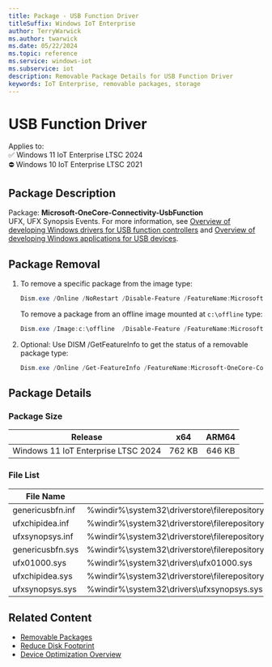 ```yaml
---
title: Package - USB Function Driver
titleSuffix: Windows IoT Enterprise
author: TerryWarwick
ms.author: twarwick
ms.date: 05/22/2024
ms.topic: reference
ms.service: windows-iot
ms.subservice: iot
description: Removable Package Details for USB Function Driver
keywords: IoT Enterprise, removable packages, storage
---
```


# USB Function Driver

Applies to:  
✅ Windows 11 IoT Enterprise LTSC 2024  
⛔ Windows 10 IoT Enterprise LTSC 2021

## Package Description

Package: **Microsoft-OneCore-Connectivity-UsbFunction** </br>  UFX, UFX Synopsis Events. For more information, see [Overview of developing Windows drivers for USB function controllers](/windows-hardware/drivers/usbcon/developing-windows-drivers-for-usb-function-controllers) and [Overview of developing Windows applications for USB devices](/windows-hardware/drivers/usbcon/developing-windows-applications-that-communicate-with-a-usb-device).

## Package Removal

1. To remove a specific package from the image type:

   ```powershell
   Dism.exe /Online /NoRestart /Disable-Feature /FeatureName:Microsoft-OneCore-Connectivity-UsbFunction /PackageName:@Package
   ````

   To remove a package from an offline image mounted at `c:\offline` type:

   ```powershell
   Dism.exe /Image:c:\offline  /Disable-Feature /FeatureName:Microsoft-OneCore-Connectivity-UsbFunction /PackageName:@Package
   ```

1. Optional: Use DISM /GetFeatureInfo to get the status of a removable package type:

   ```powershell
   Dism.exe /Online /Get-FeatureInfo /FeatureName:Microsoft-OneCore-Connectivity-UsbFunction /PackageName:@Package
   ````

## Package Details

### Package Size

| Release                             |   x64     |    ARM64    |
|-------------------------------------|:---------:|:-----------:|
| Windows 11 IoT Enterprise LTSC 2024 | 762 KB    | 646 KB      |

### File List

| File Name | Installed Location |
|-----------|--------------------|
| genericusbfn.inf | %windir%\system32\driverstore\filerepository\genericusbfn.inf_amd64_253b6957ba775622\genericusbfn.inf |
| ufxchipidea.inf | %windir%\system32\driverstore\filerepository\ufxchipidea.inf_amd64_1a8f9d49db4bf636\ufxchipidea.inf |
| ufxsynopsys.inf | %windir%\system32\driverstore\filerepository\ufxsynopsys.inf_amd64_4ed1fada2f2925e8\ufxsynopsys.inf |
| genericusbfn.sys | %windir%\system32\driverstore\filerepository\genericusbfn.inf_amd64_253b6957ba775622\genericusbfn.sys |
| ufx01000.sys | %windir%\system32\drivers\ufx01000.sys |
| ufxchipidea.sys | %windir%\system32\driverstore\filerepository\ufxchipidea.inf_amd64_1a8f9d49db4bf636\ufxchipidea.sys |
| ufxsynopsys.sys | %windir%\system32\drivers\ufxsynopsys.sys |

## Related Content

- [Removable Packages](/windows/iot/iot-enterprise/Optimize-Your-Device/Removable-Packages)
- [Reduce Disk Footprint](/windows/iot/iot-enterprise/Optimize-Your-Device/Reduce-Disk-Footprint)
- [Device Optimization Overview](/windows/iot/iot-enterprise/Optimize-Your-Device/Overview)

